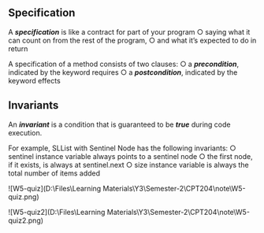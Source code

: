 ## Specification
A ***specification*** is like a contract for part of your program
○ saying what it can count on from the rest of the program,
○ and what it’s expected to do in return

A specification of a method consists of two clauses:
○ a ***precondition***, indicated by the keyword requires
○ a ***postcondition***, indicated by the keyword effects


## Invariants
An ***invariant*** is a condition that is guaranteed to be ***true*** during code execution.



For example, SLList with Sentinel Node has the following invariants:
○ sentinel instance variable always points to a sentinel node
○ the first node, if it exists, is always at sentinel.next
○ size instance variable is always the total number of items added


![W5-quiz](D:\Files\Learning Materials\Y3\Semester-2\CPT204\note\W5-quiz.png)

![W5-quiz2](D:\Files\Learning Materials\Y3\Semester-2\CPT204\note\W5-quiz2.png)
